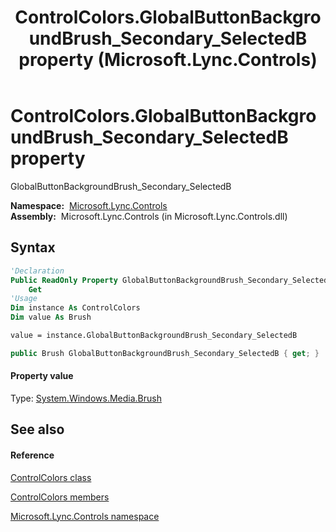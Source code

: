 ﻿---
title: ControlColors.GlobalButtonBackgroundBrush_Secondary_SelectedB property  (Microsoft.Lync.Controls)
TOCTitle: 'GlobalButtonBackgroundBrush_Secondary_SelectedB property '
ms:assetid: P:Microsoft.Lync.Controls.ControlColors.GlobalButtonBackgroundBrush_Secondary_SelectedB_DI_3_UC_OCS14MrefLyncWPF
ms:mtpsurl: https://msdn.microsoft.com/en-us/library/microsoft.lync.controls.controlcolors.globalbuttonbackgroundbrush_secondary_selectedb_di_3_uc_ocs14mreflyncwpf(v=office.15)
ms:contentKeyID: 48589302
ms.date: 07/28/2014
mtps_version: v=office.15
f1_keywords:
- Microsoft.Lync.Controls.ControlColors.GlobalButtonBackgroundBrush_Secondary_SelectedB
dev_langs:
- CSharp
- JScript
- VB
- other
---

# ControlColors.GlobalButtonBackgroundBrush\_Secondary\_SelectedB property

GlobalButtonBackgroundBrush\_Secondary\_SelectedB

**Namespace:**  [Microsoft.Lync.Controls](microsoft-lync-controls-namespace_1.md)  
**Assembly:**  Microsoft.Lync.Controls (in Microsoft.Lync.Controls.dll)

## Syntax

``` vb
'Declaration
Public ReadOnly Property GlobalButtonBackgroundBrush_Secondary_SelectedB As Brush
    Get
'Usage
Dim instance As ControlColors
Dim value As Brush

value = instance.GlobalButtonBackgroundBrush_Secondary_SelectedB
```

``` csharp
public Brush GlobalButtonBackgroundBrush_Secondary_SelectedB { get; }
```

#### Property value

Type: [System.Windows.Media.Brush](http://msdn2.microsoft.com/en-us/library/ms634880)  

## See also

#### Reference

[ControlColors class](controlcolors-class-microsoft-lync-controls_1.md)

[ControlColors members](controlcolors-members-microsoft-lync-controls_1.md)

[Microsoft.Lync.Controls namespace](microsoft-lync-controls-namespace_1.md)

